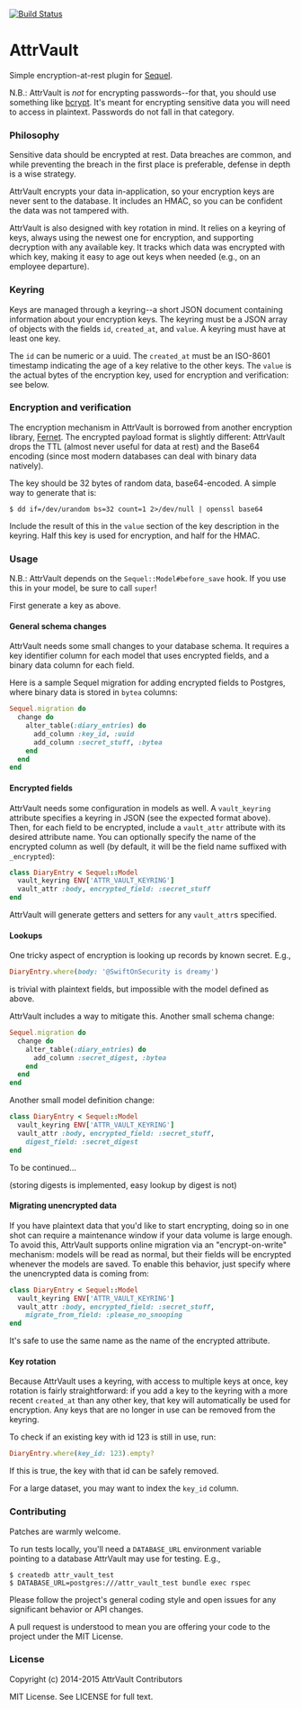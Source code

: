 [![Build Status](https://travis-ci.org/uhoh-itsmaciek/attr_vault.svg)](https://travis-ci.org/uhoh-itsmaciek/attr_vault)

# AttrVault

Simple encryption-at-rest plugin for
[Sequel](https://github.com/jeremyevans/sequel.git).


N.B.: AttrVault is *not* for encrypting passwords--for that, you
should use something like
[bcrypt](https://github.com/codahale/bcrypt-ruby). It's meant for
encrypting sensitive data you will need to access in
plaintext. Passwords do not fall in that category.


### Philosophy

Sensitive data should be encrypted at rest. Data breaches are common,
and while preventing the breach in the first place is preferable,
defense in depth is a wise strategy.

AttrVault encrypts your data in-application, so your encryption keys
are never sent to the database. It includes an HMAC, so you can be
confident the data was not tampered with.

AttrVault is also designed with key rotation in mind. It relies on a
keyring of keys, always using the newest one for encryption, and
supporting decryption with any available key. It tracks which data was
encrypted with which key, making it easy to age out keys when needed
(e.g., on an employee departure).


### Keyring

Keys are managed through a keyring--a short JSON document containing
information about your encryption keys. The keyring must be a JSON
array of objects with the fields `id`, `created_at`, and `value`. A
keyring must have at least one key.

The `id` can be numeric or a uuid. The `created_at` must be an
ISO-8601 timestamp indicating the age of a key relative to the other
keys. The `value` is the actual bytes of the encryption key, used for
encryption and verification: see below.


### Encryption and verification

The encryption mechanism in AttrVault is borrowed from another
encryption library, [Fernet](https://github.com/fernet). The encrypted
payload format is slightly different: AttrVault drops the TTL (almost
never useful for data at rest) and the Base64 encoding (since most
modern databases can deal with binary data natively).

The key should be 32 bytes of random data, base64-encoded. A simple
way to generate that is:

```console
$ dd if=/dev/urandom bs=32 count=1 2>/dev/null | openssl base64
```

Include the result of this in the `value` section of the key
description in the keyring. Half this key is used for encryption, and
half for the HMAC.


### Usage

N.B.: AttrVault depends on the `Sequel::Model#before_save` hook. If
you use this in your model, be sure to call `super`!

First generate a key as above.

#### General schema changes

AttrVault needs some small changes to your database schema. It
requires a key identifier column for each model that uses encrypted
fields, and a binary data column for each field.

Here is a sample Sequel migration for adding encrypted fields to
Postgres, where binary data is stored in `bytea` columns:

```ruby
Sequel.migration do
  change do
    alter_table(:diary_entries) do
      add_column :key_id, :uuid
      add_column :secret_stuff, :bytea
    end
  end
end
```


#### Encrypted fields

AttrVault needs some configuration in models as well. A
`vault_keyring` attribute specifies a keyring in JSON (see the
expected format above). Then, for each field to be encrypted, include
a `vault_attr` attribute with its desired attribute name. You can
optionally specify the name of the encrypted column as well (by
default, it will be the field name suffixed with `_encrypted`):

```ruby
class DiaryEntry < Sequel::Model
  vault_keyring ENV['ATTR_VAULT_KEYRING']
  vault_attr :body, encrypted_field: :secret_stuff
end
```

AttrVault will generate getters and setters for any `vault_attr`s
specified.


#### Lookups

One tricky aspect of encryption is looking up records by known secret.
E.g.,

```ruby
DiaryEntry.where(body: '@SwiftOnSecurity is dreamy')
```

is trivial with plaintext fields, but impossible with the model
defined as above.

AttrVault includes a way to mitigate this. Another small schema change:

```ruby
Sequel.migration do
  change do
    alter_table(:diary_entries) do
      add_column :secret_digest, :bytea
    end
  end
end
```

Another small model definition change:

```ruby
class DiaryEntry < Sequel::Model
  vault_keyring ENV['ATTR_VAULT_KEYRING']
  vault_attr :body, encrypted_field: :secret_stuff,
    digest_field: :secret_digest
end
```

To be continued...

(storing digests is implemented, easy lookup by digest is not)

#### Migrating unencrypted data

If you have plaintext data that you'd like to start encrypting, doing
so in one shot can require a maintenance window if your data volume is
large enough. To avoid this, AttrVault supports online migration via
an "encrypt-on-write" mechanism: models will be read as normal, but
their fields will be encrypted whenever the models are saved. To
enable this behavior, just specify where the unencrypted data is
coming from:

```ruby
class DiaryEntry < Sequel::Model
  vault_keyring ENV['ATTR_VAULT_KEYRING']
  vault_attr :body, encrypted_field: :secret_stuff,
    migrate_from_field: :please_no_snooping
end
```

It's safe to use the same name as the name of the encrypted attribute.


#### Key rotation

Because AttrVault uses a keyring, with access to multiple keys at
once, key rotation is fairly straightforward: if you add a key to the
keyring with a more recent `created_at` than any other key, that key
will automatically be used for encryption. Any keys that are no longer
in use can be removed from the keyring.

To check if an existing key with id 123 is still in use, run:

```ruby
DiaryEntry.where(key_id: 123).empty?
```

If this is true, the key with that id can be safely removed.

For a large dataset, you may want to index the `key_id` column.


### Contributing

Patches are warmly welcome.

To run tests locally, you'll need a `DATABASE_URL` environment
variable pointing to a database AttrVault may use for testing. E.g.,

```console
$ createdb attr_vault_test
$ DATABASE_URL=postgres:///attr_vault_test bundle exec rspec
```

Please follow the project's general coding style and open issues for
any significant behavior or API changes.

A pull request is understood to mean you are offering your code to the
project under the MIT License.


### License

Copyright (c) 2014-2015 AttrVault Contributors

MIT License. See LICENSE for full text.
